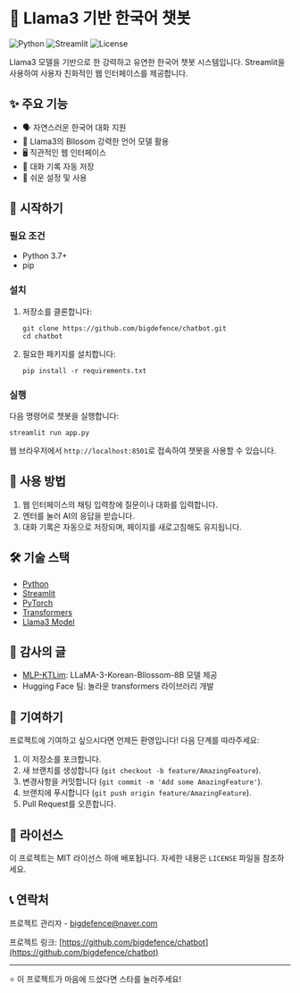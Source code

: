 # 🤖 Llama3 기반 한국어 챗봇

![Python](https://img.shields.io/badge/Python-3.7%2B-blue)
![Streamlit](https://img.shields.io/badge/Streamlit-1.0%2B-red)
![License](https://img.shields.io/badge/License-MIT-green)

Llama3 모델을 기반으로 한 강력하고 유연한 한국어 챗봇 시스템입니다. Streamlit을 사용하여 사용자 친화적인 웹 인터페이스를 제공합니다.

## ✨ 주요 기능

- 🗣️ 자연스러운 한국어 대화 지원
- 🧠 Llama3의 Bllosom 강력한 언어 모델 활용
- 🖥️ 직관적인 웹 인터페이스
- 💾 대화 기록 자동 저장
- 🔧 쉬운 설정 및 사용

## 🚀 시작하기

### 필요 조건

- Python 3.7+
- pip

### 설치

1. 저장소를 클론합니다:
   ```
   git clone https://github.com/bigdefence/chatbot.git
   cd chatbot
   ```

2. 필요한 패키지를 설치합니다:
   ```
   pip install -r requirements.txt
   ```

### 실행

다음 명령어로 챗봇을 실행합니다:
```
streamlit run app.py
```

웹 브라우저에서 `http://localhost:8501`로 접속하여 챗봇을 사용할 수 있습니다.

## 📖 사용 방법

1. 웹 인터페이스의 채팅 입력창에 질문이나 대화를 입력합니다.
2. 엔터를 눌러 AI의 응답을 받습니다.
3. 대화 기록은 자동으로 저장되며, 페이지를 새로고침해도 유지됩니다.

## 🛠️ 기술 스택

- [Python](https://www.python.org/)
- [Streamlit](https://streamlit.io/)
- [PyTorch](https://pytorch.org/)
- [Transformers](https://huggingface.co/transformers/)
- [Llama3 Model](https://github.com/MLP-KTLim/llama-3-Korean-Bllossom-8B)

## 🙏 감사의 글

- [MLP-KTLim](https://huggingface.co/MLP-KTLim): LLaMA-3-Korean-Bllossom-8B 모델 제공
- Hugging Face 팀: 놀라운 transformers 라이브러리 개발

## 🤝 기여하기

프로젝트에 기여하고 싶으시다면 언제든 환영입니다! 다음 단계를 따라주세요:

1. 이 저장소를 포크합니다.
2. 새 브랜치를 생성합니다 (`git checkout -b feature/AmazingFeature`).
3. 변경사항을 커밋합니다 (`git commit -m 'Add some AmazingFeature'`).
4. 브랜치에 푸시합니다 (`git push origin feature/AmazingFeature`).
5. Pull Request를 오픈합니다.

## 📄 라이선스

이 프로젝트는 MIT 라이선스 하에 배포됩니다. 자세한 내용은 `LICENSE` 파일을 참조하세요.

## 📞 연락처

프로젝트 관리자 - bigdefence@naver.com

프로젝트 링크: [https://github.com/bigdefence/chatbot](https://github.com/bigdefence/chatbot)

---

⭐️ 이 프로젝트가 마음에 드셨다면 스타를 눌러주세요!
